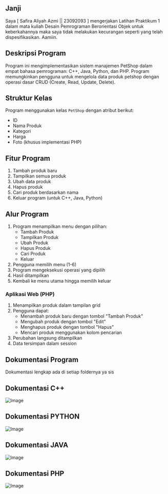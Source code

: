 
## Janji
Saya [ Safira Aliyah Azmi || 23092093 ] mengerjakan Latihan Praktikum 1 dalam mata kuliah Desain Pemrograman Berorientasi Objek untuk keberkahannya maka saya tidak melakukan kecurangan seperti yang telah dispesifikasikan. Aamiin.

## Deskripsi Program
Program ini mengimplementasikan sistem manajemen PetShop dalam empat bahasa pemrograman: C++, Java, Python, dan PHP. Program memungkinkan pengguna untuk mengelola data produk petshop dengan operasi dasar CRUD (Create, Read, Update, Delete).

## Struktur Kelas
Program menggunakan kelas `PetShop` dengan atribut berikut:
- ID 
- Nama Produk
- Kategori
- Harga
- Foto (khusus implementasi PHP)

## Fitur Program
1. Tambah produk baru
2. Tampilkan semua produk
3. Ubah data produk
4. Hapus produk
5. Cari produk berdasarkan nama
6. Keluar program (untuk C++, Java, Python)

## Alur Program

1. Program menampilkan menu dengan pilihan:
   - Tambah Produk
   - Tampilkan Produk
   - Ubah Produk
   - Hapus Produk
   - Cari Produk
   - Keluar
2. Pengguna memilih menu (1-6)
3. Program mengeksekusi operasi yang dipilih
4. Hasil ditampilkan
5. Kembali ke menu utama hingga memilih keluar

### Aplikasi Web (PHP)
1. Menampilkan produk dalam tampilan grid
2. Pengguna dapat:
   - Menambah produk baru dengan tombol "Tambah Produk"
   - Mengubah produk dengan tombol "Edit"
   - Menghapus produk dengan tombol "Hapus"
   - Mencari produk menggunakan kolom pencarian
3. Perubahan langsung ditampilkan
4. Data tersimpan dalam session

## Dokumentasi Program
Dokumentasi lengkap ada di setiap foldernya ya sis

## Dokumentasi C++

![Image](https://github.com/user-attachments/assets/0cc3a0d9-5498-4987-9235-ba7544d68f8c)

## Dokumentasi PYTHON

![Image](https://github.com/user-attachments/assets/9b900240-ba3c-402e-9413-cb5b53c7d062)

## Dokumentasi JAVA
![Image](https://github.com/user-attachments/assets/45748d6e-2abe-4455-89a3-adbdc74f3762)

## Dokumentasi PHP

![Image](https://github.com/user-attachments/assets/aee28695-3ff1-4a3f-b5f2-72f92f7ef24b)
